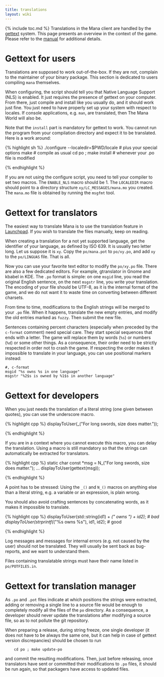 ```yaml
---
title: translations
layout: wiki
---
```

{% include toc.md %}
Translations in the Mana client are handled by the [gettext](http://www.gnu.org/software/gettext/) system. This page  presents an overview in the context of the game. Please refer to the [manual](http://www.gnu.org/software/gettext/manual/gettext.html) for additional details.

#  Gettext for users

Translations are supposed to work out-of-the-box. If they are not,
complain to the maintainer of your binary package. This section is
dedicated to users compiling `mana` themselves.

When configuring, the script should tell you that Native Language
Support (NLS) is enabled. It just requires the presence of gettext on
your computer. From there, just compile and install like you usually
do, and it should work just fine. You just need to have properly set up
your system with respect to locales. If console applications, e.g.
`man`, are translated, then The Mana World will also be.

Note that the `install` part is mandatory for gettext to work. You
cannot run the program from your compilation directory and expect it to
be translated. Here is a work around:

{% highlight sh %}
./configure --localedir=$PWD/locale    # plus your special options
make                                   # compile as usual
cd po ; make install                   # whenever your .po file is modified

{% endhighlight %}

If you are not using the configure script, you need to tell your
compiler to set two macros. The `ENABLE_NLS` macro should be 1.
The `LOCALEDIR` macro should point to a directory structure
`xy/LC_MESSAGES/mana.mo` you created. The `mana.mo` file
is obtained by running the `msgfmt` tool.

#  Gettext for translators

The easiest way to translate Mana is to use the translation feature in [Launchpad](https://translations.launchpad.net/mana). If you wish to translate the files manually, keep on reading.

When creating a translation for a not yet supported language, get the
identifier of your language, as defined by ISO 639. It is usually two
letter long. Let us suppose it is `xy`. Copy the `po/mana.pot`
to `po/xy.po`, and add `xy` to the `po/LINGUAS`
file. That is all.

Now you can use your favorite text editor to modify the `po/xy.po`
file. There are also a few dedicated editors. For example, gtranslator in
Gnome and kbabel in KDE. The `.po` format is simple: on one
`msgid` line, you read the original English sentence, on the next
`msgstr` line, you write your translation. The encoding of your file
should be UTF-8, as it is the internal format of the game, and we do not
want it to waste time on converting between different charsets.

From time to time, modifications to the English strings will be merged
to your `.po` file. When it happens, translate the new empty
entries, and modify the old entries marked as `fuzzy`. Then submit the
new file.

Sentences containing percent characters (especially when preceded by the
`c-format` comment) need special care. They start special sequences that
ends with a letter. The game will replace them by words (`%s`) or
numbers (`%d`) or some other things. As a consequence, their order
need to be strictly respected in order not to crash the game. If
respecting the order makes it impossible to translate in your language,
you can use positional markers instead:


    #, c-format
    msgid "%s owns %s in one language"
    msgstr "%2$s is owned by %1$s in another language"


#  Gettext for developers

When you just needs the translation of a literal string (one given between
quotes), you can use the underscore macro.

{% highlight cpp %}
displayToUser(_("For long swords, size does matter."));

{% endhighlight %}

If you are in a context where you cannot execute this macro, you can delay
the translation. Using a macro is still mandatory so that the strings can
automatically be extracted for translators.

{% highlight cpp %}
static char const *msg = N_("For long swords, size does matter.");
...
displayToUser(gettext(msg));

{% endhighlight %}

A point has to be stressed: Using the `_()` and `N_()` macros on
anything else than a literal string, e.g. a variable or an expression, is
plain wrong.

You should also avoid crafting sentences by concatenating words, as it makes
it impossible to translate.

{% highlight cpp %}
displayToUser(std::string(id1) + _(" owns ") + id2);  # bad
displayToUser(strprintf(_("%s owns %s"), id1, id2);   # good

{% endhighlight %}

Log messages and messages for internal errors (e.g. not caused by the user)
should not be translated. They will usually be sent back as bug-reports,
and we want to understand them.

Files containing translatable strings must have their name listed in
`po/POTFILES.in`.

#  Gettext for translation manager

As `.po` and `.pot` files indicate at which positions the
strings were extracted, adding or removing a single line to a source file
would be enough to completely modify all the files of the `po`
directory. As a consequence, a developer should never update the
translations after modifying a source file, so as to not pollute the
git repository.

When preparing a release, during string freeze, one single developer (it
does not have to be always the same one, but it can help in case of
gettext version discrepancies) should be chosen to run


        cd po ; make update-po

and commit the resulting modifications. Then, just before releasing, once
translators have sent or committed their modifications to `.po`
files, it should be run again, so that packagers have access to updated
files.
